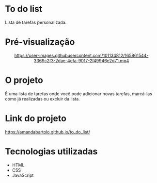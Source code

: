 # To do list
Lista de tarefas personalizada. 


# Pré-visualização
<div align="center">

https://user-images.githubusercontent.com/101134812/165861544-3369c2f3-2dae-4efa-9017-2f49946e2d71.mp4

</div>

# O projeto
É uma lista de tarefas onde você pode adicionar novas tarefas, marcá-las como já realizadas ou excluir da lista. 

# Link do projeto
https://amandabartolo.github.io/to_do_list/

# Tecnologias utilizadas
* HTML
* CSS
* JavaScript
